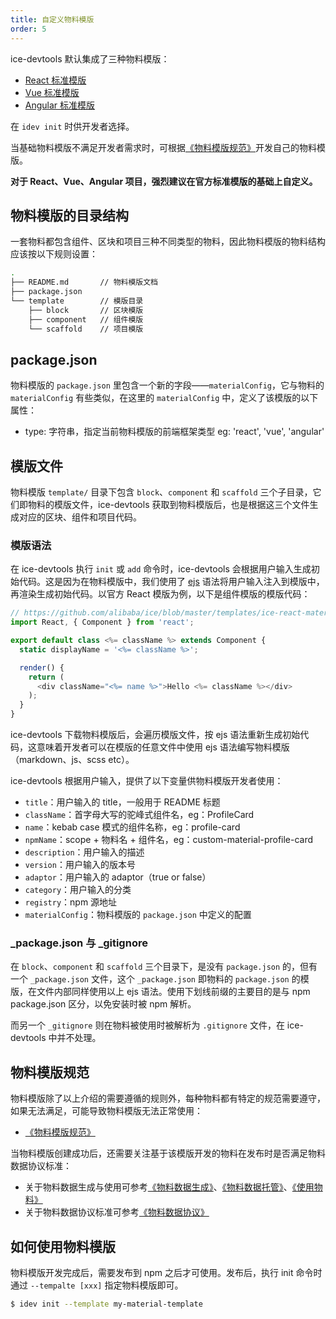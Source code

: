 ```yaml
---
title: 自定义物料模版
order: 5
---
```


ice-devtools 默认集成了三种物料模版：

- [React 标准模版](https://github.com/alibaba/ice/tree/master/templates/ice-react-material-template)
- [Vue 标准模版](https://github.com/alibaba/ice/tree/master/templates/ice-vue-material-template)
- [Angular 标准模版](https://github.com/alibaba/ice/tree/master/templates/ice-angular-material-template)

在 `idev init` 时供开发者选择。

当基础物料模版不满足开发者需求时，可根据[《物料模版规范》](/docs/materials/template/standard.md)开发自己的物料模版。

**对于 React、Vue、Angular 项目，强烈建议在官方标准模版的基础上自定义。**

## 物料模版的目录结构

一套物料都包含组件、区块和项目三种不同类型的物料，因此物料模版的物料结构应该按以下规则设置：

```bash
.
├── README.md       // 物料模版文档
├── package.json
└── template        // 模版目录
    ├── block       // 区块模版
    ├── component   // 组件模版
    └── scaffold    // 项目模版
```

## package.json

物料模版的 `package.json` 里包含一个新的字段——`materialConfig`，它与物料的 `materialConfig` 有些类似，在这里的 `materialConfig` 中，定义了该模版的以下属性：

- type: 字符串，指定当前物料模版的前端框架类型 eg: 'react', 'vue', 'angular'

## 模版文件

物料模版 `template/` 目录下包含 `block`、`component` 和 `scaffold` 三个子目录，它们即物料的模版文件，ice-devtools 获取到物料模版后，也是根据这三个文件生成对应的区块、组件和项目代码。

### 模版语法

在 ice-devtools 执行 `init` 或 `add` 命令时，ice-devtools 会根据用户输入生成初始代码。这是因为在物料模版中，我们使用了 [ejs](https://ejs.co/) 语法将用户输入注入到模版中，再渲染生成初始代码。以官方 React 模版为例，以下是组件模版的模版代码：

```javascript
// https://github.com/alibaba/ice/blob/master/templates/ice-react-material-template/template/component/src/index.js
import React, { Component } from 'react';

export default class <%= className %> extends Component {
  static displayName = '<%= className %>';

  render() {
    return (
      <div className="<%= name %>">Hello <%= className %></div>
    );
  }
}
```

ice-devtools 下载物料模版后，会遍历模版文件，按 ejs 语法重新生成初始代码，这意味着开发者可以在模版的任意文件中使用 ejs 语法编写物料模版（markdown、js、scss etc）。

ice-devtools 根据用户输入，提供了以下变量供物料模版开发者使用：

- `title`：用户输入的 title，一般用于 README 标题
- `className`：首字母大写的驼峰式组件名，eg：ProfileCard
- `name`：kebab case 模式的组件名称，eg：profile-card
- `npmName`：scope + 物料名 + 组件名，eg：custom-material-profile-card
- `description`：用户输入的描述
- `version`：用户输入的版本号
- `adaptor`：用户输入的 adaptor（true or false）
- `category`：用户输入的分类
- `registry`：npm 源地址
- `materialConfig`：物料模版的 `package.json` 中定义的配置

### _package.json 与 _gitignore

在 `block`、`component` 和 `scaffold` 三个目录下，是没有 `package.json` 的，但有一个 `_package.json` 文件，这个 `_package.json` 即物料的 `package.json` 的模版，在文件内部同样使用以上 ejs 语法。使用下划线前缀的主要目的是与 npm package.json 区分，以免安装时被 npm 解析。

而另一个 `_gitignore` 则在物料被使用时被解析为 `.gitignore` 文件，在 ice-devtools 中并不处理。

## 物料模版规范

物料模版除了以上介绍的需要遵循的规则外，每种物料都有特定的规范需要遵守，如果无法满足，可能导致物料模版无法正常使用：

- [《物料模版规范》](/docs/materials/template/standard.md)

当物料模版创建成功后，还需要关注基于该模版开发的物料在发布时是否满足物料数据协议标准：

- 关于物料数据生成与使用可参考[《物料数据生成》](/docs/materials/guide/generate.md)、[《物料数据托管》](/docs/materials/guide/sync.md)、[《使用物料》](/docs/materials/guide/sync.md)
- 关于物料数据协议标准可参考[《物料数据协议》](/docs/materials/reference/protocol.md)

## 如何使用物料模版

物料模版开发完成后，需要发布到 npm 之后才可使用。发布后，执行 init 命令时通过 `--tempalte [xxx]` 指定物料模版即可。

```bash
$ idev init --template my-material-template
```
